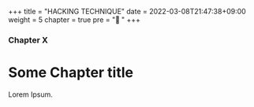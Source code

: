 +++
title = "HACKING TECHNIQUE"
date = 2022-03-08T21:47:38+09:00
weight = 5
chapter = true
pre = "<b>👻  </b>"
+++

### Chapter X

# Some Chapter title

Lorem Ipsum.